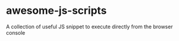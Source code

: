 # awesome-js-scripts
A collection of useful JS snippet to execute directly from the browser console
